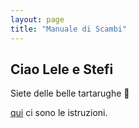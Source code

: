 ```yaml
---
layout: page
title: "Manuale di Scambi"
---
```

## Ciao Lele e Stefi

Siete delle belle tartarughe 🐢

[qui](manuale/istruzioni.md) ci sono le istruzioni.
